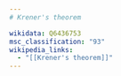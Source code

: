 ```yaml
---
# Krener's theorem

wikidata: Q6436753
msc_classification: "93"
wikipedia_links:
  - "[[Krener's theorem]]"
---
```

